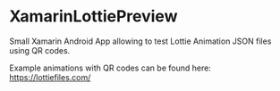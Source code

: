 # XamarinLottiePreview
Small Xamarin Android App allowing to test Lottie Animation JSON files using QR codes.

Example animations with QR codes can be found here: https://lottiefiles.com/
